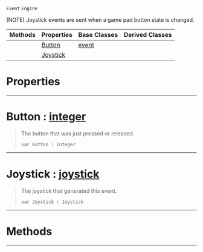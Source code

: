 `Event` `Engine`



(NOTE) Joystick events are sent when a game pad button state is changed.

|Methods|Properties|Base Classes|Derived Classes|
|---|---|---|---|
| |[ Button](https://github.com/ZilchEngine/ZilchDocs/blob/master/code_reference/class_reference/joystickevent.md#button-zilch-engine-docum)|[event](https://github.com/ZilchEngine/ZilchDocs/blob/master/code_reference/class_reference/event.md)| |
| |[ Joystick](https://github.com/ZilchEngine/ZilchDocs/blob/master/code_reference/class_reference/joystickevent.md#joystick-zilch-engine-doc)| | |


 #  Properties


---  
 #  Button : [integer](https://github.com/ZilchEngine/ZilchDocs/blob/master/code_reference/nada_base_types/integer.md)

> The button that was just pressed or released.
> ``` lang=cpp, name=Nada
> var Button : Integer


---  
 #  Joystick : [joystick](https://github.com/ZilchEngine/ZilchDocs/blob/master/code_reference/class_reference/joystick.md)

> The joystick that generated this event.
> ``` lang=cpp, name=Nada
> var Joystick : Joystick


---  
 #  Methods


---  
 

 